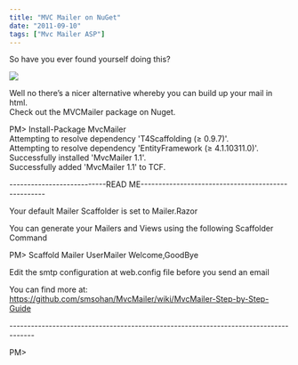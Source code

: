 ```yaml
---
title: "MVC Mailer on NuGet"
date: "2011-09-10"
tags: ["Mvc Mailer ASP"]
---
```


So have you ever found yourself doing this?

![](/images/./image.axd?picture=image_thumb_89.png)

Well no there’s a nicer alternative whereby you can build up your mail in html.  
Check out the MVCMailer package on Nuget.

PM> Install-Package MvcMailer  
Attempting to resolve dependency 'T4Scaffolding (≥ 0.9.7)'.  
Attempting to resolve dependency 'EntityFramework (≥ 4.1.10311.0)'.  
Successfully installed 'MvcMailer 1.1'.  
Successfully added 'MvcMailer 1.1' to TCF.

\---------------------------READ ME---------------------------------------------------

Your default Mailer Scaffolder is set to Mailer.Razor

You can generate your Mailers and Views using the following Scaffolder Command

PM> Scaffold Mailer UserMailer Welcome,GoodBye

Edit the smtp configuration at web.config file before you send an email

You can find more at: <https://github.com/smsohan/MvcMailer/wiki/MvcMailer-Step-by-Step-Guide>

\-------------------------------------------------------------------------------------

PM>
